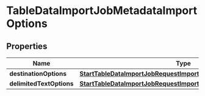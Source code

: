 

# TableDataImportJobMetadataImportOptions


## Properties

| Name | Type | Description | Notes |
|------------ | ------------- | ------------- | -------------|
|**destinationOptions** | [**StartTableDataImportJobRequestImportOptionsDestinationOptions**](StartTableDataImportJobRequestImportOptionsDestinationOptions.md) |  |  [optional] |
|**delimitedTextOptions** | [**StartTableDataImportJobRequestImportOptionsDelimitedTextOptions**](StartTableDataImportJobRequestImportOptionsDelimitedTextOptions.md) |  |  [optional] |



